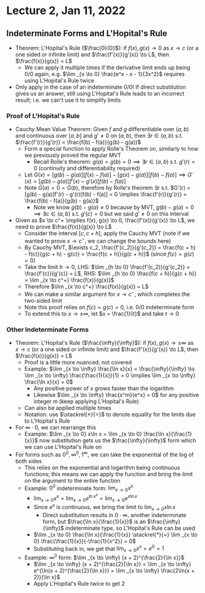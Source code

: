 # Lecture 2, Jan 11, 2022

## Indeterminate Forms and L'Hopital's Rule

* Theorem: L'Hopital's Rule ($\frac{0}{0}$): if $f(x), g(x) \to 0$ as $x \to c$ (or a one sided or infinite limit) and $\frac{f'(x)}{g'(x)} \to L$, then $\frac{f(x)}{g(x)} = L$
	* We can apply it multiple times if the derivative limit ends up being 0/0 again, e.g. $\lim _{x \to 0} \frac{e^x - x - 1}{3x^2}$ requires using L'Hopital's Rule twice
* Only apply in the case of an indeterminate 0/0! If direct substitution gives us an answer, still using L'Hopital's Rule leads to an incorrect result; i.e. we can't use it to simplify limits

### Proof of L'Hopital's Rule

* Cauchy Mean Value Theorem: Given $f$ and $g$ differentiable over $(a, b)$ and continuous over $[a, b]$ and $g' \neq 0$ on $(a, b)$, then $\exists r \in (a, b)$ s.t. $\frac{f'(r)}{g'(r)} = \frac{f(b) - f(a)}{g(b) - g(a)}$
	* Form a special function to apply Rolle's Theorem on, similarly to how we previously proved the regular MVT
		* Recall Rolle's theorem: $g(a) = g(b) = 0 \implies \exists r \in (a, b)$ s.t. $g'(r) = 0$ (continuity and differentiability required)
	* Let $G(x) = [g(b) - g(a)][f(x) - f(a)] - [g(x) - g(a)][f(b) - f(a)] \implies G'(x) = [g(b) - g(a)]f'(x) - g'(x)[f(b) - f(a)]$
	* Note $G(a) = 0 = G(b)$, therefore by Rolle's theorem $\exists r$ s.t. $G'(r) = [g(b) - g(a)]f'(r) - g'(r)[f(b) - f(a)] = 0 \implies \frac{f'(r)}{g'(r)} = \frac{f(b) - f(a)}{g(b) - g(a)}$
		* Note we know $g(b) - g(a) \neq 0$ because by MVT, $g(b) - g(a) = 0 \implies \exists c \in (a, b)$ s.t. $g'(c) = 0$ but we said $g' \neq 0$ on this interval
* Given as $x \to c^+ \implies f(x), g(x) \to 0, \frac{f'(x)}{g'(x)} \to L$, we need to prove $\frac{f(x)}{g(x)} \to L$
	* Consider the interval $[c, c + h]$, apply the Cauchy MVT (note if we wanted to prove $x \to c^-$, we can change the bounds here)
	* By Cauchy MVT, $\exists c_2, \frac{f'(c_2)}{g'(c_2)} = \frac{f(c + h) - f(c)}{g(c + h) - g(c)} = \frac{f(c + h)}{g(c + h)}$ (since $f(c) = g(c) = 0$)
	* Take the limit $h \to 0$, LHS: $\lim _{h \to 0} \frac{f'(c_2)}{g'(c_2)} = \frac{f'(c)}{g'(c)} = L$, RHS: $\lim _{h \to 0} \frac{f(c + h)}{g(c + h)} = \lim _{x \to c^+} \frac{f(x)}{g(x)}$
	* Therefore $\lim _{x \to c^+} \frac{f(x)}{g(x)} = L$
	* We can make a similar argument for $x \to c^-$, which completes the two-sided limit
	* Note this proof relies on $f(c) = g(c) = 0$, i.e. 0/0 indeterminate form
	* To extend this to $x \to \pm \infty$, let $x = \frac{1}{t}$ and take $t \to 0$

### Other Indeterminate Forms

* Theorem: L'Hopital's Rule ($\frac{\infty}{\infty}$): if $f(x), g(x) \to \pm \infty$ as $x \to c$ (or a one sided or infinite limit) and $\frac{f'(x)}{g'(x)} \to L$, then $\frac{f(x)}{g(x)} = L$
	* Proof is a little more nuanced; not covered
	* Example: $\lim _{x \to \infty} \frac{\ln x}{x} = \frac{\infty}{\infty} \to \lim _{x \to \infty} \frac{\frac{1}{x}}{1} = 0 \implies \lim _{x \to \infty} \frac{\ln x}{x} = 0$
		* Any positive power of $x$ grows faster than the logarithm
		* Likewise $\lim _{x \to \infty} \frac{x^m}{e^x} = 0$ for any positive integer $m$ (keep applying L'Hopital's Rule)
	* Can also be applied multiple times
	* Notation: use $\stackrel{*}{=}$ to denote equality for the limits due to L'Hopital's Rule
* For $\infty \cdot 0$, we can rearrange this
	* Example: $\lim _{x \to 0} x\ln x = \lim _{x \to 0} \frac{\ln x}{\frac{1}{x}}$ now substitution gets us the $\frac{\infty}{\infty}$ form which we can use L'Hopital's Rule on
* For forms such as $0^0, \infty^0, 1^\infty$, we can take the exponential of the log of both sides
	* This relies on the exponential and logarithm being continuous functions; this means we can apply the function and bring the limit on the argument to the entire function
	* Example: $0^0$ indeterminate form: $\lim _{x \to 0} x^x$
		* $\lim _{x \to 0} x^x = \lim _{x \to 0} e^{\ln x^x} = \lim _{x \to 0} e^{x \ln x}$
		* Since $e^x$ is continuous, we bring the limit to $\lim _{x \to 0} x\ln x$
			* Direct substitution results in $0 \cdot \infty$, another indeterminate form, but $\frac{\ln x}{\frac{1}{x}}$ is an $\frac{\infty}{\infty}$ indeterminate type, so L'Hopital's Rule can be used
		* $\lim _{x \to 0} \frac{\ln x}{\frac{1}{x}} \stackrel{*}{=} \lim _{x \to 0} \frac{\frac{1}{x}}{-\frac{1}{x^2}} = 0$
		* Substituting back in, we get that $\lim _{x \to 0} x^x = e^0 = 1$
	* Example: $\infty^0$ form: $\lim _{x \to \infty} (x + 2)^{\frac{2}{\ln x}}$
		* $\lim _{x \to \infty} (x + 2)^{\frac{2}{\ln x}} = \lim _{x \to \infty} e^{\ln(x + 2)^{\frac{2}{\ln x}}} = \lim _{x \to \infty} \frac{2\ln(x + 2)}{\ln x}$
		* Apply L'Hopital's Rule twice to get 2

